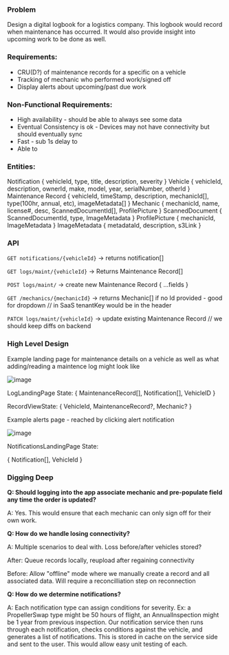 ### Problem
Design a digital logbook for a logistics company.  This logbook would record when maintenance has occurred.  It would also provide insight into upcoming work to be done as well. 

### Requirements:

* CRU(D?) of maintenance records for a specific on a vehicle
* Tracking of mechanic who performed work/signed off
* Display alerts about upcoming/past due work 


### Non-Functional Requirements:

* High availability - should be able to always see some data
* Eventual Consistency is ok - Devices may not have connectivity but should eventually sync
* Fast - sub 1s delay to 
* Able to 

### Entities:
Notification 
  { vehicleId, type, title, description, severity }
Vehicle
  { vehicleId, description, ownerId, make, model, year, serialNumber, otherId }
Maintenance Record
  { vehicleId, timeStamp, description, mechanicId[], type(100hr, annual, etc), imageMetadata[] }
Mechanic
  { mechanicId, name, license#, desc, ScannedDocumentId[], ProfilePicture }
ScannedDocument 
  { ScannedDocumentId, type, ImageMetadata }
ProfilePicture 
  { mechanicId, ImageMetadata }
ImageMetadata
  { metadataId, description, s3Link }

### API 

`GET notifications/{vehicleId}` -> returns notification[]

`GET logs/maint/{vehicleId}` -> Returns Maintenance Record[]

`POST logs/maint/` -> create new Maintenance Record
{ 
  ...fields
}

`GET /mechanics/{mechanicId}` -> returns Mechanic[] if no Id provided - good for dropdown // in SaaS tenantKey would be in the header

`PATCH logs/maint/{vehicleId}` -> update existing Maintenance Record   // we should keep diffs on backend

### High Level Design


Example landing page for maintenance details on a vehicle as well as what adding/reading a maintence log might look like

![image](https://github.com/user-attachments/assets/50d9b125-d1f2-4596-af87-811ca6e39a26)

LogLandingPage State:
{ MaintenanceRecord[], Notification[], VehicleID }

RecordViewState:
{ VehicleId, MaintenanceRecord?, Mechanic? }

Example alerts page - reached by clicking alert notification

![image](https://github.com/user-attachments/assets/717c39ab-0e96-4d08-9da8-b82c75b8eb18)

NotificationsLandingPage State:

{ Notification[], VehicleId }

### Digging Deep

**Q: Should logging into the app associate mechanic and pre-populate field any time the order is updated?**

A: Yes.  This would ensure that each mechanic can only sign off for their own work.  

**Q: How do we handle losing connectivity?**

A: Multiple scenarios to deal with.  Loss before/after vehicles stored?

  After: Queue records locally, reupload after regaining connectivity

  Before: Allow "offline" mode where we manually create a record and all associated data.  Will require a reconcilliation step on reconnection

**Q: How do we determine notifications?**

A: Each notification type can assign conditions for severity.  Ex: a PropellerSwap type might be 50 hours of flight, an AnnualInspection might be 1 year from previous inspection.  Our notification service then runs through each notification, checks conditions against the vehicle, and generates a list of notifications.  This is stored in cache on the service side and sent to the user.  This would allow easy unit testing of each.

